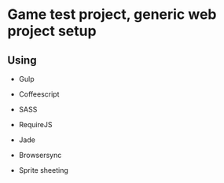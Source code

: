 # Game test project, generic web project setup

## Using

+ Gulp
+ Coffeescript
+ SASS
+ RequireJS
+ Jade

+ Browsersync

+ Sprite sheeting